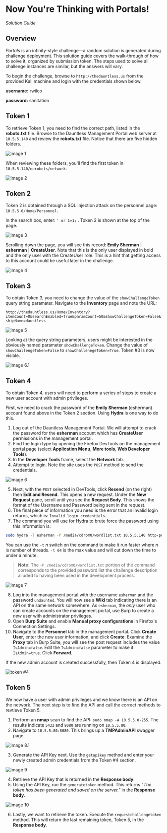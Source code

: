 # Now You're Thinking with Portals!

_Solution Guide_

## Overview

_Portals_ is an infinity-style challenge—a random solution is generated during challenge deployment. This solution guide covers the walk-through of how to solve it, organized by submission token. The steps used to solve all challenge instances are similar, but the answers will vary.

To begin the challenge, browse to `http://thedauntless.us` from the provided Kali machine and login with the credentials shown below.

**username:** rwilco

**password:** sanitation

## Token 1

To retrieve Token 1, you need to find the correct path, listed in the **robots.txt** file. Browse to the Dauntless Management Portal web server at `10.5.5.140` and review the **robots.txt** file. Notice that there are five hidden folders.

![image 1](img/c05-image1.png)

When reviewing these folders, you'll find the first token in `10.5.5.140/norobots/network`:

![image 2](img/c05-image2.png)

## Token 2

Token 2 is obtained through a SQL injection attack on the personnel page: `10.5.5.0/Home/Personnel`.

In the search box, enter: `' or 1=1;` . Token 2 is shown at the top of the page.

![image 3](img/c05-image3.png)

Scrolling down the page, you will see this record: **Emily Sherman** | **esherman** | **CreateUser**. Note that this is the only user displayed in bold and the only user with the CreateUser role. This is a hint that getting access to this account could be useful later in the challenge.

![image 4](img/c05-image4.png)

## Token 3

To obtain Token 3, you need to change the value of the `showChallengeToken` query string paramater. Navigate to the **Inventory** page and note the URL: 

`http://thedauntless.us/Home/Inventory?itemCount=0&searchEnabled=True&paramCount=50&showChallengeToken=False&shipName=dauntless`

![image 5](img/c05-image5.png)

Looking at the query string parameters, users might be interested in the obviously named parameter `showChallengeToken`. Change the value of `showChallengeToken=False` to `showChallenegeToken=True`. Token #3 is now visible.

![image 6.1](img/c05-image6.1.png)

## Token 4

To obtain Token 4, users will need to perform a series of steps to create a new user account with admin privileges.

First, we need to crack the password of the **Emily Sherman** (esherman) account found above in the Token 2 section.  Using **Hydra** is one way to do this.

1. Log out of the Dauntless Management Portal. We will attempt to crack the password for the **esherman** account which has **CreateUser** permissions in the management portal.
2. Find the login type by opening the Firefox DevTools on the management portal page (select **Application Menu**, **More tools**, **Web Developer Tools**).
3. In the **Developer Tools** frame, select the **Network** tab.
4. Attempt to login. Note the site uses the `POST` method to send the credentials.

![image 6](img/c05-image6.2.png)

5. Next, with the `POST` selected in DevTools, click **Resend** (on the right) then **Edit and Resend**. This opens a new request. Under the **New Request** pane, scroll until you see the **Request Body**.  This shows the format of the Username and Password being sent in the request.
6. The final piece of information you need is the error that an invalid login returns, which is: `Invalid login credentials`.
7. The command you will use for Hydra to brute force the password using this information is:

```bash
sudo hydra -l esherman -P /media/cdrom0/wordlist.txt 10.5.5.140 http-post-form "/Home/Login:Username=esherman&Password=^PASS^:Invalid login credentials"
```

You can use the `-t` *n* switch on the command to make it run faster where *n* is number of threads.  `-t 64` is the max value and will cut down the time to under a minute.

> **Note:** The `-P /media/cdrom0/wordlist.txt` portion of the command corresponds to the provided password list the challenge description alluded to having been used in the development process.

![image 7](img/c05-image7.png)

8. Log into the management portal with the username `esherman` and the password `undaunted`. You will now see a **Wiki** tab indicating there is an API on the same network somewhere. As `esherman`, the *only* user who can create accounts on the management portal, use Burp to create a *new* user with administrator privileges.
9. Open **Burp Suite** and enable **Manual proxy configurations** in Firefox's Connection Settings.
10. Navigate to the **Personnel** tab in the management portal. Click **Create User**, enter the new user information, and click **Create**. Examine the **Proxy** tab in Burp Suite, you will see the post request includes the value `IsAdmin=false`. Edit the `IsAdmin=false` parameter to make it `IsAdmin=true`. Click **Forward**.

If the new admin account is created successfully, then Token 4 is displayed.

![token #4](img/c05-token4.png)

## Token 5

We now have a user with admin privileges and we know there is an API on the network. The next step is to find the API and call the correct methods to revtieve Token 5.

1. Perform an **nmap** scan to find the API: `sudo nmap -A 10.5.5.0-255`. The results indicate `5432` and `8080` are running on `10.5.5.80`.
2. Navigate to `10.5.5.80:8080`. This brings up a **TMPAdminAPI** swagger page.

![image 8.1](img/c05-image8.1.png)

3. Generate the API Key next.  Use the `getapikey` method and enter your newly created admin credentials from the Token #4 section.

![image 9](img/c05-image9.png)

4. Retrieve the API Key that is returned in the **Response body**.
5. Using the API Key, run the `generatetoken` method.  This returns "*The token has been generated and saved on the server."* in the **Response body**.

![image 10](img/c05-image10.png)

6. Lastly, we want to retrieve the token. Execute the `requestchallengetoken` method. This will return the last remaining token, Token 5, in the **Response body**.
